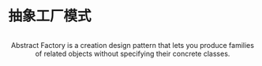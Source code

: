 ﻿# 抽象工厂模式

<p align="center">
<img src = "https://github.com/user-attachments/assets/3b7404a5-3ac3-4886-8fff-5b021a8dc28d" alt="">
</p>
<p align="center">
Abstract Factory is a creation design pattern that lets you produce families of related objects without specifying their concrete classes.</p>
<p align="center">
<img src = "https://i.imgur.com/EF6t6WA.png" alt="">
</p>